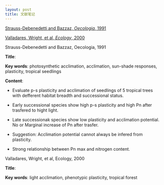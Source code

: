 ```yaml
---
layout: post
title: 文献笔记
---
```


 
<!--more-->
 
[Strauss-Debenedetti and Bazzaz, *Oecologia*, 1991](#Str-Deb&Baz@1991)

[Valladares, Wright, et al, *Ecology*, 2000](#Val&Wri&etal@2000)

<span id="Str-Deb&Baz@1991">Strauss-Debenedetti and Bazzaz, Oecologia, 1991</span>

**Title**:

**Key words**: photosynthetic acclimation, acclimation, sun-shade responses, plasticity, tropical seedlings

**Content**:

* Evaluate p-s plasticity and acclimation of seedlings of 5 tropical trees with
defferent habitat breadth and successional status.

* Early successional species show high p-s plasticity and high Pn after trasfered to hight light.

* Late successionak species show low plasticity and acclimation potential. No or Marginal increase
of Pn after trasfer.

* Suggestion: Acclimation potential cannot always be infered from plasticity.

* Strong relationship between Pn max and nitrogen content.

<span id="Val&Wri&etal@2000">Valladares, Wright, et al, Ecology, 2000</span>

**Title**:

**Key words**: light acclimation, phenotypic plasticity, tropical forest

